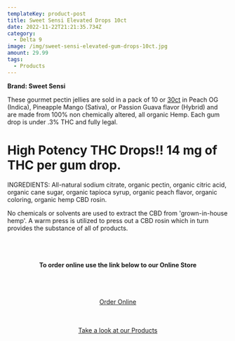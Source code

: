 ```yaml
---
templateKey: product-post
title: Sweet Sensi Elevated Drops 10ct
date: 2022-11-22T21:21:35.734Z
category:
  - Delta 9
image: /img/sweet-sensi-elevated-gum-drops-10ct.jpg
amount: 29.99
tags:
  - Products
---
```

**Brand: Sweet Sensi**

These gourmet pectin jellies are sold in a pack of 10 or [30ct](https://capitalamericanshaman.com/products/sweet-sensi-elevated-drops-30ct/) in Peach OG (Indica), Pineapple Mango (Sativa), or Passion Guava flavor (Hybrid) and are made from 100% non chemically altered, all organic Hemp. Each gum drop is under .3% THC and fully legal. 

# High Potency THC Drops!! 14 mg of THC per gum drop.

INGREDIENTS:  All-natural sodium citrate, organic pectin, organic citric acid, organic cane sugar, organic tapioca syrup, organic peach flavor, organic coloring, organic hemp CBD rosin.

No chemicals or solvents are used to extract the CBD from 'grown-in-house hemp'. A warm press is utilized to press out a CBD rosin which in turn provides the substance of all of products. 

<br><br>

<Center>

#### **To order online use the link below to our Online Store**

<br><br>

<Center><a class="link-view-more-products" target="_blank" href="https://capitalcbd.shop/product/sweet-sensi-elevated-drops-10ct/">Order Online</a></

<br><br><br>

<Center><a class="link-view-more-products" target="_blank" href="https://capitalamericanshaman.com/products">Take a look at our Products</a></Center>

<br><br>